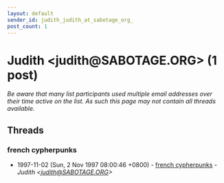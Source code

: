```yaml
---
layout: default
sender_id: judith_judith_at_sabotage_org_
post_count: 1
---
```


# Judith <judith<span>@</span>SABOTAGE.ORG> (1 post)

_Be aware that many list participants used multiple email addresses over their time active on the list. As such this page may not contain all threads available._

## Threads

### french cypherpunks
+ 1997-11-02 (Sun, 2 Nov 1997 08:00:46 +0800) - [french cypherpunks](/archive/1997/11/a1d1ec0dbf39ae98e395bf1ea41f2521a740f69bdcfad3906eb45e3a45e17e65) - _Judith \<judith@SABOTAGE.ORG\>_

